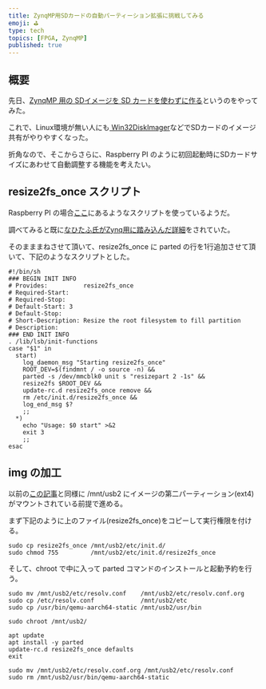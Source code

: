 ```yaml
---
title: ZynqMP用SDカードの自動パーティーション拡張に挑戦してみる
emoji: ⛳
type: tech
topics: [FPGA, ZynqMP]
published: true
---
```



## 概要

先日、[ZynqMP 用の SDイメージを SD カードを使わずに作る](https://ryuz.hatenablog.com/entry/2022/06/17/154424)というのをやってみた。

これで、Linux環境が無い人にも[ Win32DiskImager](https://forest.watch.impress.co.jp/docs/review/1067836.html)などでSDカードのイメージ共有がやりやすくなった。

折角なので、そこからさらに、Raspberry PI のように初回起動時にSDカードサイズにあわせて自動調整する機能を考えたい。

## resize2fs_once スクリプト

Raspberry PI の場合[ここ](https://github.com/RPi-Distro/pi-gen/blob/master/stage2/01-sys-tweaks/files/resize2fs_once)にあるようなスクリプトを使っているようだ。

調べてみると既に[なひたふ氏がZynq用に踏み込んだ詳細](http://nahitafu.cocolog-nifty.com/nahitafu/2019/08/post-2df6c8.html)をされていた。

そのまままねさせて頂いて、resize2fs_once に parted の行を1行追加させて頂いて、下記のようなスクリプトとした。

```resize2fs_once
#!/bin/sh
### BEGIN INIT INFO
# Provides:          resize2fs_once
# Required-Start:
# Required-Stop:
# Default-Start: 3
# Default-Stop:
# Short-Description: Resize the root filesystem to fill partition
# Description:
### END INIT INFO
. /lib/lsb/init-functions
case "$1" in
  start)
    log_daemon_msg "Starting resize2fs_once"
    ROOT_DEV=$(findmnt / -o source -n) &&
    parted -s /dev/mmcblk0 unit s "resizepart 2 -1s" &&
    resize2fs $ROOT_DEV &&
    update-rc.d resize2fs_once remove &&
    rm /etc/init.d/resize2fs_once &&
    log_end_msg $?
    ;;
  *)
    echo "Usage: $0 start" >&2
    exit 3
    ;;
esac
```

## img の加工

以前の[この記事](https://ryuz.hatenablog.com/entry/2022/06/17/154424)と同様に
/mnt/usb2 にイメージの第二パーティーション(ext4)がマウントされている前提で進める。

まず下記のように上のファイル(resize2fs_once)をコピーして実行権限を付ける。

```
sudo cp resize2fs_once /mnt/usb2/etc/init.d/
sudo chmod 755         /mnt/usb2/etc/init.d/resize2fs_once
```

そして、chroot で中に入って parted コマンドのインストールと起動予約を行う。

```
sudo mv /mnt/usb2/etc/resolv.conf    /mnt/usb2/etc/resolv.conf.org
sudo cp /etc/resolv.conf             /mnt/usb2/etc
sudo cp /usr/bin/qemu-aarch64-static /mnt/usb2/usr/bin

sudo chroot /mnt/usb2/

apt update
apt install -y parted
update-rc.d resize2fs_once defaults
exit

sudo mv /mnt/usb2/etc/resolv.conf.org /mnt/usb2/etc/resolv.conf
sudo rm /mnt/usb2/usr/bin/qemu-aarch64-static
```
